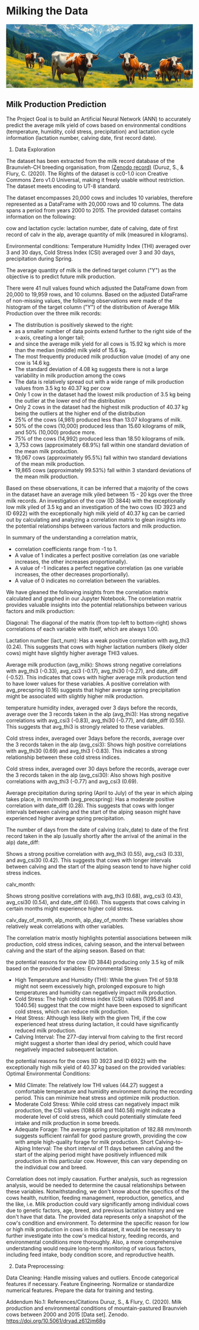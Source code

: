 # Milking the Data
![alt text](Resources/banner_image.jpg)

## Milk Production Prediction 
The Project Goal is to build an Artificial Neural Network (ANN) to accurately predict the average milk yield of cows based on environmental conditions (temperature, humidity, cold stress, precipitation) and lactation cycle information (lactation number, calving date, first record date). 

1. Data Exploration

The dataset has been extracted from the milk record database of the Braunvieh-CH breeding organisation, from [(Zenodo record)](https://zenodo.org/records/3962046) (Duruz, S., & Flury, C. (2020). The Rights of the dataset is cc0-1.0 icon Creative Commons Zero v1.0 Universal, making it freely usable without restriction. The dataset meets encoding to UT-8 standard. 

The dataset encompasses 20,000 cows and includes 10 variables, therefore represented as a DataFrame with 20,000 rows and 10 columns. The data spans a period from years 2000 to 2015. The provided dataset contains information on the following: 

cow and lactation cycle: lactation number, date of calving, date of first record of calv in the alp, average quantity of milk (measured in kilograms).

Environmental conditions: Temperature Humidity Index (THI) averaged over 3 and 30 days, Cold Stress Index (CSI) averaged over 3 and 30 days, precipitation during Spring.

The average quantity of milk is the defined target column ("Y") as the objective is to predict future milk production.

There were 41 null values found which adjusted the DataFrame down from 20,000 to 19,959 rows, and 10 columns. Based on the adjusted DataFrame of non-missing values, the following observations were made of the histogram of the target column ("Y") of the distribution of Average Milk Production over the three milk records:
 - The distribution is positively skewed to the right:
 - as a smaller number of data points extend further to the right side of the x-axis, creating a longer tail; 
 - and since the average milk yield for all cows is 15.92 kg which is more than the median (middle) milk yield of 15.6 kg. 
 - The most frequently produced milk production value (mode) of any one cow is 14.6 kg.
 - The standard deviation of 4.08 kg suggests there is not a large variability in milk production among the cows
 - The data is relatively spread out with a wide range of milk production values from 3.5 kg to 40.37 kg per cow
 - Only 1 cow in the dataset had the lowest milk production of 3.5 kg being the outlier at the lower end of the distribution 
 - Only 2 cows in the dataset had the highest milk production of 40.37 kg being the outliers at the higher end of the distribution
 - 25% of the cows (4,981) produced less than 13.07 kilograms of milk.  
 - 50% of the cows (10,000) produced less than 15.60 kilograms of milk, and 50% (10,000) produce more.
 - 75% of the cows (14,992) produced less than 18.50 kilograms of milk.
 - 3,753 cows (approximately 68.9%) fall within one standard deviation of the mean milk production.
 - 19,067 cows (approximately 95.5%) fall within two standard deviations of the mean milk production.
 - 19,865 cows (approximately 99.53%) fall within 3 standard deviations of the mean milk production.

Based on these observations, it can be inferred that a majority of the cows in the dataset have an average milk yiled between 15 - 20 kgs over the three milk records. An investigation of the cow (ID 3844) with the exceptionally low milk yiled of 3.5 kg and an investigation of the two cows (ID 3923 and ID 6922) with the exceptionally high milk yield of 40.37 kg can be carried out by calculating and analyzing a correlation matrix to glean insights into the potential relationships between various factors and milk production. 

In summary of the understanding a correlation matrix, 
- correlation coefficients range from -1 to 1.
- A value of 1 indicates a perfect positive correlation (as one variable increases, the other increases proportionally).
- A value of -1 indicates a perfect negative correlation (as one variable increases, the other decreases proportionally).
- A value of 0 indicates no correlation between the variables.

We have gleaned the following insights from the correlation matrix calculated and graphed in our Jupyter Notebook. The correlation matrix provides valuable insights into the potential relationships between various factors and milk production:  

Diagonal: The diagonal of the matrix (from top-left to bottom-right) shows correlations of each variable with itself, which are always 1.00.

Lactation number (lact_num):
Has a weak positive correlation with avg_thi3 (0.24). This suggests that cows with higher lactation numbers (likely older cows) might have slightly higher average THI3 values.

Average milk production (avg_milk):
Shows strong negative correlations with avg_thi3 (-0.33), avg_csi3 (-0.17), avg_thi30 (-0.27), and date_diff (-0.52). This indicates that cows with higher average milk production tend to have lower values for these variables.
A positive correlation with avg_precspring (0.16) suggests that higher average spring precipitation might be associated with slightly higher milk production.

temperature humidity index, averaged over 3 days before the records, average over the 3 records taken in the alp (avg_thi3):
Has strong negative correlations with avg_csi3 (-0.83), avg_thi30 (-0.77), and date_diff (0.55). This suggests that avg_thi3 is strongly related to these variables.

Cold stress index, averaged over 3days before the records, average over the 3 records taken in the alp (avg_csi3):
Shows high positive correlations with avg_thi30 (0.69) and avg_thi3 (-0.83). This indicates a strong relationship between these cold stress indices.

Cold stress index, averaged over 30 days before the records, average over the 3 records taken in the alp (avg_csi30):
Also shows high positive correlations with avg_thi3 (-0.77) and avg_csi3 (0.69).

Average precipitation during spring (April to July) of the year in which alping takes place, in mm/month (avg_precspring):
Has a moderate positive correlation with date_diff (0.28). This suggests that cows with longer intervals between calving and the start of the alping season might have experienced higher average spring precipitation.

The number of days from the date of calving (calv_date) to date of the first record taken in the alp (usually shortly after the arrival of the animal in the alp) date_diff:

Shows a strong positive correlation with avg_thi3 (0.55), avg_csi3 (0.33), and avg_csi30 (0.42). This suggests that cows with longer intervals between calving and the start of the alping season tend to have higher cold stress indices.

calv_month:

Shows strong positive correlations with avg_thi3 (0.68), avg_csi3 (0.43), avg_csi30 (0.54), and date_diff (0.66). This suggests that cows calving in certain months might experience higher cold stress.

calv_day_of_month, alp_month, alp_day_of_month: These variables show relatively weak correlations with other variables.


The correlation matrix mostly highlights potential associations between milk production, cold stress indices, calving season, and the interval between calving and the start of the alping season. Based on that:

the potential reasons for the cow (ID 3844) producing only 3.5 kg of milk based on the provided variables:
Environmental Stress: 
- High Temperature and Humidity (THI): While the given THI of 59.18 might not seem excessively high, prolonged exposure to high temperatures and humidity can negatively impact milk production.
- Cold Stress: The high cold stress index (CSI) values (1095.81 and 1040.56) suggest that the cow might have been exposed to significant cold stress, which can reduce milk production.
- Heat Stress: Although less likely with the given THI, if the cow experienced heat stress during lactation, it could have significantly reduced milk production.
- Calving Interval:
The 277-day interval from calving to the first record might suggest a shorter than ideal dry period, which could have negatively impacted subsequent lactation.

the potential reasons for the cows (ID 3923 and ID 6922) with the exceptionally high milk yield of 40.37 kg based on the provided variables:
Optimal Environmental Conditions:
- Mild Climate: The relatively low THI values (44.27) suggest a comfortable temperature and humidity environment during the recording period. This can minimize heat stress and optimize milk production.
- Moderate Cold Stress: While cold stress can negatively impact milk production, the CSI values (1088.68 and 1140.58) might indicate a moderate level of cold stress, which could potentially stimulate feed intake and milk production in some breeds.
- Adequate Forage: The average spring precipitation of 182.88 mm/month suggests sufficient rainfall for good pasture growth, providing the cow with ample high-quality forage for milk production. 
Short Calving-to-Alping Interval:
The short interval of 11 days between calving and the start of the alping period might have positively influenced milk production in this particular cow. However, this can vary depending on the individual cow and breed.

Correlation does not imply causation. Further analysis, such as regression analysis, would be needed to determine the causal relationships between these variables. Notwithstanding, we don't know about the specifics of the cows health, nutrition, feeding management, reproduction, genetics, and the like, i.e. Milk production could vary significantly among individual cows due to genetic factors, age, breed, and previous lactation history and we don't have that data. The provided data represents only a snapshot of the cow's condition and environment.  To determine the specific reason for low or high milk production in cows in this dataset, it would be necessary to further investigate into the cow's medical history, feeding records, and environmental conditions more thoroughly. Also, a more comprehensive understanding would require long-term monitoring of various factors, including feed intake, body condition score, and reproductive health.

2. Data Preprocessing:

Data Cleaning:
Handle missing values and outliers.
Encode categorical features if necessary.
Feature Engineering.
Normalize or standardize numerical features.
Prepare the data for training and testing.



Addendum No.1: References/Citations
Duruz, S., & Flury, C. (2020). Milk production and environmental conditions of mountain-pastured Braunvieh cows between 2000 and 2015 [Data set]. Zenodo. https://doi.org/10.5061/dryad.z612jm68g
 


